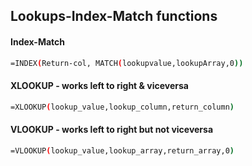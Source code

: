 ## Lookups-Index-Match functions


#### Index-Match

```sh
=INDEX(Return-col, MATCH(lookupvalue,lookupArray,0))
```
#### XLOOKUP - works left to right & viceversa

```sh
=XLOOKUP(lookup_value,lookup_column,return_column)
```

#### VLOOKUP - works left to right but not viceversa

```sh
=VLOOKUP(lookup_value,lookup_array,return_array,0)
```
